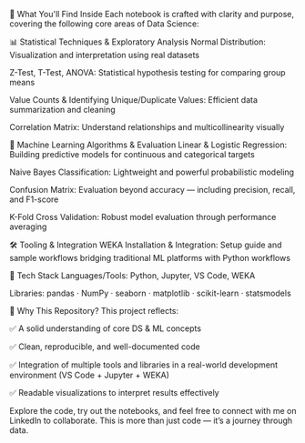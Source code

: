 🧠 What You'll Find Inside
Each notebook is crafted with clarity and purpose, covering the following core areas of Data Science:

📊 Statistical Techniques & Exploratory Analysis
Normal Distribution: Visualization and interpretation using real datasets

Z-Test, T-Test, ANOVA: Statistical hypothesis testing for comparing group means

Value Counts & Identifying Unique/Duplicate Values: Efficient data summarization and cleaning

Correlation Matrix: Understand relationships and multicollinearity visually

🤖 Machine Learning Algorithms & Evaluation
Linear & Logistic Regression: Building predictive models for continuous and categorical targets

Naive Bayes Classification: Lightweight and powerful probabilistic modeling

Confusion Matrix: Evaluation beyond accuracy — including precision, recall, and F1-score

K-Fold Cross Validation: Robust model evaluation through performance averaging

🛠️ Tooling & Integration
WEKA Installation & Integration: Setup guide and sample workflows bridging traditional ML platforms with Python workflows

🔧 Tech Stack
Languages/Tools: Python, Jupyter, VS Code, WEKA

Libraries: pandas · NumPy · seaborn · matplotlib · scikit-learn · statsmodels

🌟 Why This Repository?
This project reflects:

✅ A solid understanding of core DS & ML concepts

✅ Clean, reproducible, and well-documented code

✅ Integration of multiple tools and libraries in a real-world development environment (VS Code + Jupyter + WEKA)

✅ Readable visualizations to interpret results effectively

Explore the code, try out the notebooks, and feel free to connect with me on LinkedIn to collaborate. This is more than just code — it’s a journey through data.


